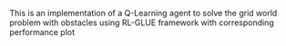 This is an implementation of a Q-Learning agent to solve the grid world problem 
with obstacles using RL-GLUE framework with corresponding performance plot
